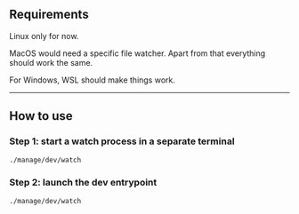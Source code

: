 ## Requirements

Linux only for now.

MacOS would need a specific file watcher. Apart from that everything should work the same.

For Windows, WSL should make things work.

---

## How to use

### Step 1: start a watch process in a separate terminal

```bash
./manage/dev/watch
```

### Step 2: launch the dev entrypoint

```bash
./manage/dev/watch
```
